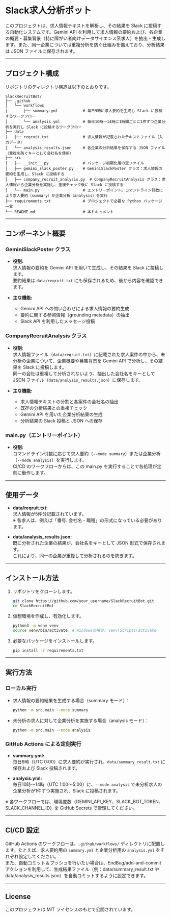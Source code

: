# Slack求人分析ボット

このプロジェクトは、求人情報テキストを解析し、その結果を Slack に投稿する自動化システムです。Gemini API を利用して求人情報の要約および、各企業の概要・募集背景（特に障がい者向けデータサイエンス系求人）を抽出・生成します。また、同一企業については重複分析を防ぐ仕組みを備えており、分析結果は JSON ファイルに保存されます。

---

## プロジェクト構成

リポジトリのディレクトリ構造は以下のとおりです。

```
SlackRecruitBot/
├── .github
│   └── workflows
│       ├── summary.yml           # 毎日9時に求人要約を生成し Slack に投稿するワークフロー
│       └── analysis.yml          # 毎日10時～14時に1時間ごとに1件ずつ企業分析を実行し Slack に投稿するワークフロー
├── data
│   ├── reqruit.txt               # 求人情報が記載されたテキストファイル（入力データ）
│   └── analysis_results.json     # 各企業の分析結果を保存する JSON ファイル（重複を防ぐキーとして会社名を使用）
├── src
│   ├── __init__.py               # パッケージ初期化用の空ファイル
│   ├── gemini_slack_poster.py    # GeminiSlackPoster クラス：求人情報の要約を生成し、Slack に投稿する
│   ├── company_recruit_analysis.py  # CompanyRecruitAnalysis クラス：求人情報から企業分析を実施し、重複チェック後に Slack に投稿する
│   └── main.py                   # エントリーポイント。コマンドライン引数により求人要約（summary）か企業分析（analysis）を実行
├── requirements.txt              # プロジェクトで必要な Python パッケージ一覧
└── README.md                     # 本ドキュメント
```

---

## コンポーネント概要

### GeminiSlackPoster クラス

- **役割:**  
  求人情報の要約を Gemini API を用いて生成し、その結果を Slack に投稿します。  
  要約結果は `data/reqruit.txt` にも保存されるため、後から内容を確認できます。

- **主な機能:**  
  - Gemini API への問い合わせによる求人情報の要約生成  
  - 要約に関する参照情報（grounding metadata）の抽出  
  - Slack API を利用したメッセージ投稿

### CompanyRecruitAnalysis クラス

- **役割:**  
  求人情報ファイル（`data/reqruit.txt`）に記載された求人案件の中から、未分析の企業について、企業概要や募集背景を Gemini API で分析し、その結果を Slack に投稿します。  
  同一の会社は重複して分析されないよう、抽出した会社名をキーとして JSON ファイル（`data/analysis_results.json`）に保存します。

- **主な機能:**  
  - 求人情報テキストの分割と各案件の会社名の抽出  
  - 既存の分析結果との重複チェック  
  - Gemini API を用いた企業分析結果の生成  
  - 分析結果の Slack 投稿と JSON への保存

### main.py（エントリーポイント）

- **役割:**  
  コマンドライン引数に応じて求人要約（`--mode summary`）または企業分析（`--mode analysis`）を実行します。  
  CI/CD のワークフローからは、この main.py を実行することで各処理が定刻に動作します。

---

## 使用データ

- **data/reqruit.txt:**  
  求人情報が5件分記載されています。  
  ※ 各求人は、例えば「番号. 会社名 - 職種」の形式になっている必要があります。

- **data/analysis_results.json:**  
  既に分析された企業の結果が、会社名をキーとして JSON 形式で保存されます。  
  これにより、同一の企業が重複して分析されるのを防ぎます。

---

## インストール方法

1. リポジトリをクローンします。
   ```bash
   git clone https://github.com/your_username/SlackRecruitBot.git
   cd SlackRecruitBot
   ```

2. 仮想環境を作成し、有効化します。
   ```bash
   python3 -m venv venv
   source venv/bin/activate  # Windowsの場合: venv\Scripts\activate
   ```

3. 必要なパッケージをインストールします。
   ```bash
   pip install -r requirements.txt
   ```

---

## 実行方法

### ローカル実行

- 求人情報の要約結果を生成する場合（summary モード）：
  ```bash
  python -m src.main --mode summary
  ```

- 未分析の求人に対して企業分析を実施する場合（analysis モード）：
  ```bash
  python -m src.main --mode analysis
  ```

### GitHub Actions による定刻実行

- **summary.yml:**  
  毎日9時（UTC 0:00）に求人要約が実行され、`data/summary_result.txt` に保存および Slack 投稿されます。

- **analysis.yml:**  
  毎日10時～14時（UTC 1:00～5:00）に、`--mode analysis` で未分析求人の企業分析が1件ずつ実施され、Slack に投稿されます。

※ 各ワークフローでは、環境変数（GEMINI_API_KEY、SLACK_BOT_TOKEN、SLACK_CHANNEL_ID）を GitHub Secrets で管理してください。

---

## CI/CD 設定

GitHub Actions のワークフローは、`.github/workflows/` ディレクトリに配置します。たとえば、求人要約用の `summary.yml` と企業分析用の `analysis.yml` をそれぞれ設定してください。  
また、自動コミット＆プッシュを行いたい場合は、EndBug/add-and-commit アクションを利用して、生成結果ファイル（例：data/summary_result.txt や data/analysis_results.json）を自動コミットするように設定できます。

---

## License

このプロジェクトは MIT ライセンスのもとで公開されています。
